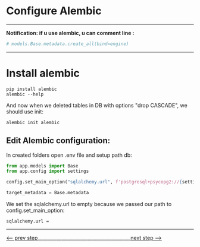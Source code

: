# Configure Alembic
___
**Notification: if u use alembic, u can comment line :**
```python
# models.Base.metadata.create_all(bind=engine)
```
***

# Install alembic
```commandline
pip install alembic
alembic --help
```
And now when we deleted tables in DB with options "drop CASCADE", we should use init:

```commandline
alembic init alembic
```

## Edit Alembic configuration:

In created folders open .env file and setup path db:

```python
from app.models import Base
from app.config import settings

config.set_main_option("sqlalchemy.url", f'postgresql+psycopg2://{settings.DB_USERNAME}:{settings.DB_PASSWORD}@{settings.DB_HOST}:{settings.DB_PORT}/{settings.DB_NAME}')

target_metadata = Base.metadata

```

We set the sqlalchemy.url to empty because we passed our path to config.set_main_option:
```text
sqlalchemy.url =
```
___
[<-- prev step](../README.md)_______________________________________[next step -->](1_1_ALEMBIC_UPGRADE_README.md)

